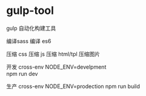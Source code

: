 # gulp-tool

gulp 自动化构建工具


编译sass
编译 es6

压缩 css
压缩 js
压缩 html/tpl
压缩图片


开发 cross-env  NODE_ENV=develpment    
 npm run dev
 
生产 cross-env  NODE_ENV=prodection 
npm run build

